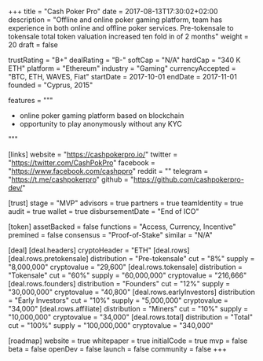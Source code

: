 +++
title = "Cash Poker Pro"
date = 2017-08-13T17:30:02+02:00
description = "Offline and online poker gaming platform, team has experience in both online and offline poker services. Pre-tokensale to tokensale total token valuation increased ten fold in of 2 months"
weight = 20
draft = false

trustRating = "B+"
dealRating = "B-"
softCap = "N/A"
hardCap = "340 K ETH"
platform = "Ethereum"
industry = "Gaming"
currencyAccepted = "BTC, ETH, WAVES, Fiat"
startDate = 2017-10-01
endDate = 2017-11-01
founded = "Cyprus, 2015"

features = """
- online poker gaming platform based on blockchain
- opportunity to play anonymously without any KYC

"""

[links]
  website = "https://cashpokerpro.io/"
  twitter = "https://twitter.com/CashPokPro"
  facebook = "https://www.facebook.com/cashppro"
  reddit = ""
  telegram = "https://t.me/cashpokerpro"
  github = "https://github.com/cashpokerpro-dev/"

[trust]
  stage = "MVP"
  advisors = true
  partners = true
  teamIdentity = true
  audit = true
  wallet = true
  disbursementDate = "End of ICO"

[token]
  assetBacked = false
  functions = "Access, Currency, Incentive"
  premined = false
  consensus = "Proof-of-Stake"
  similar = "N/A"

[deal]
  [deal.headers]
    cryptoHeader = "ETH"
  [deal.rows]
    [deal.rows.pretokensale]
      distribution = "Pre-tokensale"
      cut = "8%"
      supply = "8,000,000"
      cryptovalue = "29,600"
    [deal.rows.tokensale]
      distribution = "Tokensale"
      cut = "60%"
      supply = "60,000,000"
      cryptovalue = "216,666"
    [deal.rows.founders]
      distribution = "Founders"
      cut = "12%"
      supply = "30,000,000"
      cryptovalue = "40,800"
    [deal.rows.earlyInvestors]
      distribution = "Early Investors"
      cut = "10%"
      supply = "5,000,000"
      cryptovalue = "34,000"
    [deal.rows.affiliate]
      distribution = "Miners"
      cut = "10%"
      supply = "10,000,000"
      cryptovalue = "34,000"
    [deal.rows.total]
      distribution = "Total"
      cut = "100%"
      supply = "100,000,000"
      cryptovalue = "340,000"

[roadmap]
  website = true
  whitepaper = true
  initialCode = true
  mvp = false
  beta = false
  openDev = false
  launch = false
  community = false
+++
